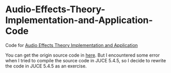 # Audio-Effects-Theory-Implementation-and-Application-Code
Code for [Audio Effects Theory Implementation and Application](https://www.amazon.com/Audio-Effects-Theory-Implementation-Application/dp/1466560282)

You can get the origin source code in [here](https://code.soundsoftware.ac.uk/projects/audio_effects_textbook_code/repository).
But I encountered some error when I tried to compile the source code in JUCE 5.4.5, so I decide to rewrite the code in JUCE 5.4.5 as an exercise.

